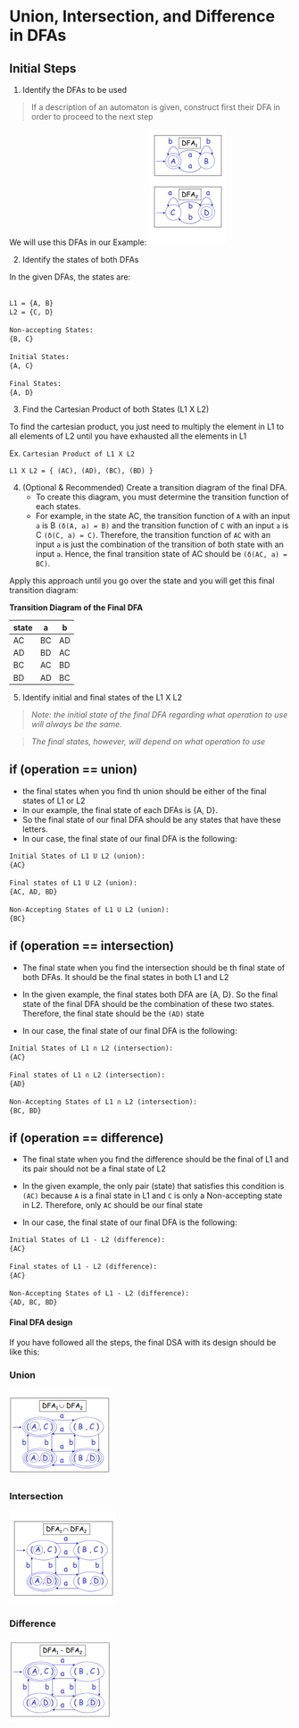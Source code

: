 # Union, Intersection, and Difference in DFAs

## Initial Steps



1. Identify the DFAs to be used 
> If a description of an automaton is given, construct first their DFA in order to proceed to the next step

We will use this DFAs in our Example:
![alt text](image.png)

2. Identify the states of both DFAs
   
In the given DFAs, the states are:
```

L1 = {A, B}
L2 = {C, D}

Non-accepting States:
{B, C}

Initial States:
{A, C}

Final States:
{A, D}
```

3. Find the Cartesian Product of both States (L1 X L2)

To find the cartesian product, you just need to multiply the element in L1 to all elements of L2 until you have exhausted all the elements in L1

Ex. `Cartesian Product of L1 X L2`

```
L1 X L2 = { (AC), (AD), (BC), (BD) }
```

4. (Optional & Recommended) Create a transition diagram of the final DFA.
	- To create this diagram, you must determine the transition function of each states.
	- For example, in the state AC, the transition function of `A` with an input `a` is B `(δ(A, a) = B)` and the transition function of `C` with an input `a` is C `(δ(C, a) = C)`. Therefore, the transition function of `AC` with an input `a` is just the combination of the transition of both state with an input `a`. Hence, the final transition state of AC should be `(δ(AC, a) = BC)`. 

Apply this approach until you go over the state and you will get this final transition diagram:

**Transition Diagram of the Final DFA**

|state|a|b|
|--|--|--|
|AC| BC | AD |
|AD| BD | AC |
|BC| AC | BD |
|BD| AD | BC |


5. Identify initial and final states of the L1 X L2

> *Note: the initial state of the final DFA regarding what operation to use will always be the same.*


> *The final states, however, will depend on what operation to use*

## if (operation == union)
- the final states when you find th union should be either of the final states of L1 or L2
- In our example, the final state of each DFAs is {A, D}. 
- So the final state of our final DFA should be any states that have these letters. 
- In our case, the final state of our final DFA is the following:

```
Initial States of L1 U L2 (union):
{AC}

Final states of L1 U L2 (union):
{AC, AD, BD} 

Non-Accepting States of L1 U L2 (union):
{BC}

```

## if (operation == intersection)
- The final state when you find the intersection should be th final state of both DFAs. It should be the final states in both L1 and L2
- In the given example, the final states both DFA are {A, D}. So the final state of the final DFA should be the combination of these two states. Therefore, the final state should be the `(AD)` state

- In our case, the final state of our final DFA is the following:

```
Initial States of L1 ∩ L2 (intersection):
{AC}

Final states of L1 ∩ L2 (intersection):
{AD} 

Non-Accepting States of L1 ∩ L2 (intersection):
{BC, BD}

```

## if (operation == difference)
- The final state when you find the difference should be the final of L1 and its pair should not be a final state of L2
- In the given example, the only pair (state) that satisfies this condition is `(AC)` because `A` is a final state in L1 and `C` is only a Non-accepting state in L2. Therefore, only `AC` should be our final state
  
- In our case, the final state of our final DFA is the following:

```
Initial States of L1 - L2 (difference):
{AC}

Final states of L1 - L2 (difference):
{AC} 

Non-Accepting States of L1 - L2 (difference):
{AD, BC, BD}

```

#### Final DFA design

If you have followed all the steps, the final DSA with its design should be like this:

### Union
![alt text](image-1.png)

### Intersection
![alt text](image-2.png)

### Difference
![alt text](image-3.png)